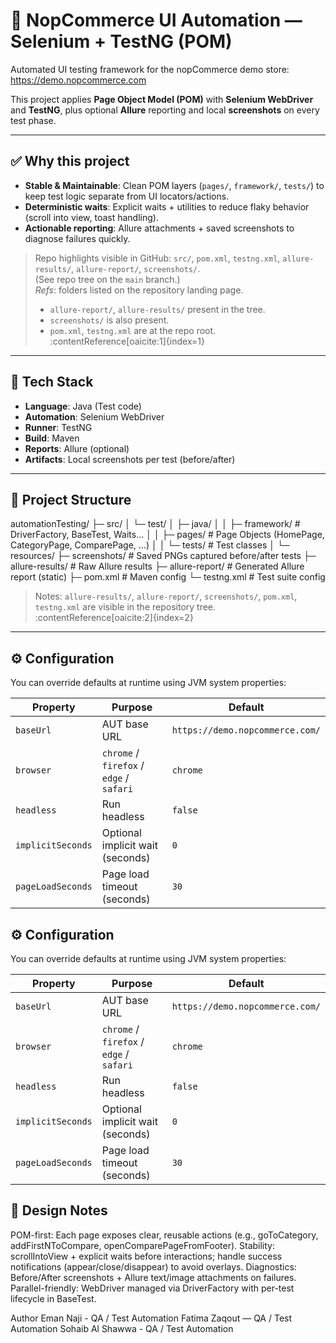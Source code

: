 # 🧪 NopCommerce UI Automation — Selenium + TestNG (POM)

Automated UI testing framework for the nopCommerce demo store:  
https://demo.nopcommerce.com

This project applies **Page Object Model (POM)** with **Selenium WebDriver** and **TestNG**, plus optional **Allure** reporting and local **screenshots** on every test phase.

---

## ✅ Why this project

- **Stable & Maintainable**: Clean POM layers (`pages/`, `framework/`, `tests/`) to keep test logic separate from UI locators/actions.
- **Deterministic waits**: Explicit waits + utilities to reduce flaky behavior (scroll into view, toast handling).
- **Actionable reporting**: Allure attachments + saved screenshots to diagnose failures quickly.

> Repo highlights visible in GitHub: `src/`, `pom.xml`, `testng.xml`, `allure-results/`, `allure-report/`, `screenshots/`.  
> (See repo tree on the `main` branch.)  
> _Refs_: folders listed on the repository landing page.  
> 
> - `allure-report/`, `allure-results/` present in the tree.  
> - `screenshots/` is also present.  
> - `pom.xml`, `testng.xml` are at the repo root. :contentReference[oaicite:1]{index=1}

---

## 🧱 Tech Stack

- **Language**: Java (Test code)  
- **Automation**: Selenium WebDriver  
- **Runner**: TestNG  
- **Build**: Maven  
- **Reports**: Allure (optional)  
- **Artifacts**: Local screenshots per test (before/after)

---

## 📂 Project Structure

automationTesting/
├─ src/
│ └─ test/
│ ├─ java/
│ │ ├─ framework/ # DriverFactory, BaseTest, Waits...
│ │ ├─ pages/ # Page Objects (HomePage, CategoryPage, ComparePage, ...)
│ │ └─ tests/ # Test classes
│ └─ resources/
├─ screenshots/ # Saved PNGs captured before/after tests
├─ allure-results/ # Raw Allure results
├─ allure-report/ # Generated Allure report (static)
├─ pom.xml # Maven config
└─ testng.xml # Test suite config


> Notes: `allure-results/`, `allure-report/`, `screenshots/`, `pom.xml`, `testng.xml` are visible in the repository tree. :contentReference[oaicite:2]{index=2}

---

## ⚙️ Configuration

You can override defaults at runtime using JVM system properties:

| Property            | Purpose                               | Default                                   |
|---------------------|----------------------------------------|-------------------------------------------|
| `baseUrl`           | AUT base URL                           | `https://demo.nopcommerce.com/`           |
| `browser`           | `chrome` / `firefox` / `edge` / `safari` | `chrome`                                  |
| `headless`          | Run headless                           | `false`                                   |
| `implicitSeconds`   | Optional implicit wait (seconds)       | `0`                                       |
| `pageLoadSeconds`   | Page load timeout (seconds)            | `30`                                      |


## ⚙️ Configuration

You can override defaults at runtime using JVM system properties:

| Property            | Purpose                               | Default                                   |
|---------------------|----------------------------------------|-------------------------------------------|
| `baseUrl`           | AUT base URL                           | `https://demo.nopcommerce.com/`           |
| `browser`           | `chrome` / `firefox` / `edge` / `safari` | `chrome`                                  |
| `headless`          | Run headless                           | `false`                                   |
| `implicitSeconds`   | Optional implicit wait (seconds)       | `0`                                       |
| `pageLoadSeconds`   | Page load timeout (seconds)            | `30`                                      |


## 🧩 Design Notes 

POM-first: Each page exposes clear, reusable actions (e.g., goToCategory, addFirstNToCompare, openComparePageFromFooter).
Stability: scrollIntoView + explicit waits before interactions; handle success notifications (appear/close/disappear) to avoid overlays.
Diagnostics: Before/After screenshots + Allure text/image attachments on failures.
Parallel-friendly: WebDriver managed via DriverFactory with per-test lifecycle in BaseTest.

Author
Eman Naji - QA / Test Automation
Fatima Zaqout — QA / Test Automation
Sohaib Al Shawwa - QA / Test Automation

